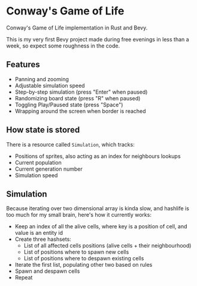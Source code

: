 # Conway's Game of Life

Conway's Game of Life implementation in Rust and Bevy.

This is my very first Bevy project made during free evenings in less than a week, so expect some roughness in the code.

## Features

- Panning and zooming
- Adjustable simulation speed
- Step-by-step simulation (press "Enter" when paused)
- Randomizing board state (press "R" when paused)
- Toggling Play/Paused state (press "Space")
- Wrapping around the screen when border is reached

## How state is stored

There is a resource called `Simulation`, which tracks:

- Positions of sprites, also acting as an index for neighbours lookups
- Current population
- Current generation number
- Simulation speed

## Simulation

Because iterating over two dimensional array is kinda slow, and hashlife is too much for my small brain, here's how it currently works:

- Keep an index of all the alive cells, where key is a position of cell, and value is an entity id
- Create three hashsets:
  - List of all affected cells positions (alive cells + their neighbourhood)
  - List of positions where to spawn new cells
  - List of positions where to despawn existing cells
- Iterate the first list, populating other two based on rules
- Spawn and despawn cells
- Repeat
